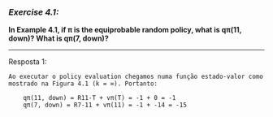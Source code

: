 ### *Exercise 4.1:*

**In Example 4.1, if π  is the equiprobable random policy, what is qπ(11, down)? What is qπ(7, down)?**

---
Resposta 1:

```
Ao executar o policy evaluation chegamos numa função estado-valor como mostrado na Figura 4.1 (k = ∞). Portanto:

    qπ(11, down) = R11-T + vπ(T) = -1 + 0 = -1
    qπ(7, down) = R7-11 + vπ(11) = -1 + -14 = -15
```
